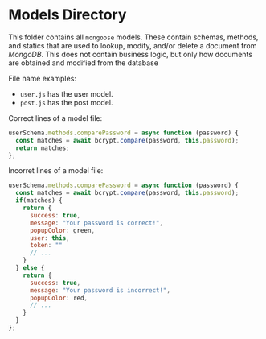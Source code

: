 # Models Directory

This folder contains all `mongoose` models. These contain schemas, methods, and statics that are used to lookup, modify, and/or delete a document from *MongoDB*. This does not contain business logic, but only how documents are obtained and modified from the database

File name examples:

* `user.js` has the user model.
* `post.js` has the post model.

Correct lines of a model file:

```javascript
userSchema.methods.comparePassword = async function (password) {
  const matches = await bcrypt.compare(password, this.password);
  return matches;
};
```

Incorret lines of a model file:

```javascript
userSchema.methods.comparePassword = async function (password) {
  const matches = await bcrypt.compare(password, this.password);
  if(matches) {
    return {
      success: true, 
      message: "Your password is correct!",
      popupColor: green,
      user: this,
      token: ""
      // ... 
    }
  } else {
    return {
      success: true, 
      message: "Your password is incorrect!",
      popupColor: red,
      // ...
    }
  }
};
```